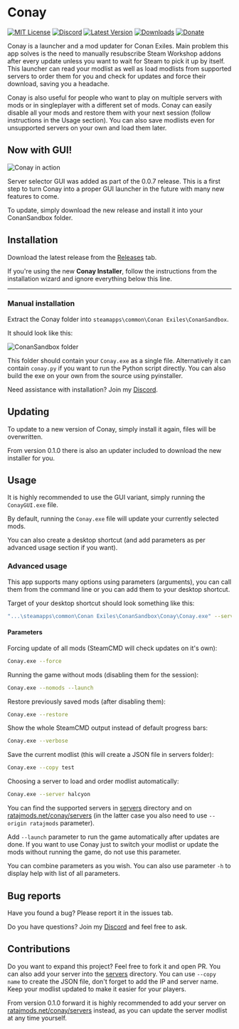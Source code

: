 # Conay

[![MIT License](https://img.shields.io/badge/License-MIT-green.svg)](https://github.com/RatajVaver/conay/blob/main/LICENSE)
[![Discord](https://img.shields.io/badge/Discord-Rataj's_Workshop-blue.svg)](https://discord.gg/3WJNxCTn8m)
[![Latest Version](https://img.shields.io/github/v/release/RatajVaver/conay?label=Release&color=darkorange)](https://github.com/RatajVaver/conay/releases/latest)
[![Downloads](https://img.shields.io/github/downloads/RatajVaver/conay/total?label=Downloads)](https://github.com/RatajVaver/conay/releases/latest/download/ConayInstaller.exe)
[![Donate](https://img.shields.io/badge/Donate-Buy_me_a_coffee-brown)](https://ko-fi.com/rataj)

Conay is a launcher and a mod updater for Conan Exiles. Main problem this app solves is the need to manually resubscribe Steam Workshop addons after every update unless you want to wait for Steam to pick it up by itself. This launcher can read your modlist as well as load modlists from supported servers to order them for you and check for updates and force their download, saving you a headache.

Conay is also useful for people who want to play on multiple servers with mods or in singleplayer with a different set of mods. Conay can easily disable all your mods and restore them with your next session (follow instructions in the Usage section). You can also save modlists even for unsupported servers on your own and load them later.

## Now with GUI!

![Conay in action](assets/preview.gif)

Server selector GUI was added as part of the 0.0.7 release. This is a first step to turn Conay into a proper GUI launcher in the future with many new features to come.

To update, simply download the new release and install it into your ConanSandbox folder.

## Installation

Download the latest release from the [Releases](https://github.com/RatajVaver/conay/releases) tab.

If you're using the new **Conay Installer**, follow the instructions from the installation wizard and ignore everything below this line.

---

### Manual installation

Extract the Conay folder into `steamapps\common\Conan Exiles\ConanSandbox`.

It should look like this:

![ConanSandbox folder](assets/readme_folder.png)

This folder should contain your `Conay.exe` as a single file.
Alternatively it can contain `conay.py` if you want to run the Python script directly.
You can also build the exe on your own from the source using pyinstaller.

Need assistance with installation? Join my [Discord](https://discord.gg/3WJNxCTn8m).

## Updating

To update to a new version of Conay, simply install it again, files will be overwritten.

From version 0.1.0 there is also an updater included to download the new installer for you.

## Usage

It is highly recommended to use the GUI variant, simply running the `ConayGUI.exe` file.

By default, running the `Conay.exe` file will update your currently selected mods.

You can also create a desktop shortcut (and add parameters as per advanced usage section if you want).

### Advanced usage

This app supports many options using parameters (arguments), you can call them from the command line or you can add them to your desktop shortcut.

Target of your desktop shortcut should look something like this:
```sh
"...\steamapps\common\Conan Exiles\ConanSandbox\Conay\Conay.exe" --server halcyon --launch
```

#### Parameters

Forcing update of all mods (SteamCMD will check updates on it's own):

```sh
Conay.exe --force
```

Running the game without mods (disabling them for the session):
```sh
Conay.exe --nomods --launch
```

Restore previously saved mods (after disabling them):
```sh
Conay.exe --restore
```

Show the whole SteamCMD output instead of default progress bars:
```sh
Conay.exe --verbose
```

Save the current modlist (this will create a JSON file in servers folder):
```sh
Conay.exe --copy test
```

Choosing a server to load and order modlist automatically:

```sh
Conay.exe --server halcyon
```

You can find the supported servers in [servers](https://github.com/RatajVaver/conay/tree/main/servers) directory and on [ratajmods.net/conay/servers](https://ratajmods.net/conay/servers) (in the latter case you also need to use `--origin ratajmods` parameter).

Add `--launch` parameter to run the game automatically after updates are done. If you want to use Conay just to switch your modlist or update the mods without running the game, do not use this parameter.

You can combine parameters as you wish. You can also use parameter `-h` to display help with list of all parameters.

## Bug reports

Have you found a bug? Please report it in the issues tab.

Do you have questions? Join my [Discord](https://discord.gg/3WJNxCTn8m) and feel free to ask.

## Contributions

Do you want to expand this project? Feel free to fork it and open PR. You can also add your server into the [servers](https://github.com/RatajVaver/conay/tree/main/servers) directory. You can use `--copy name` to create the JSON file, don't forget to add the IP and server name. Keep your modlist updated to make it easier for your players.

From version 0.1.0 forward it is highly recommended to add your server on [ratajmods.net/conay/servers](https://ratajmods.net/conay/servers) instead, as you can update the server modlist at any time yourself.